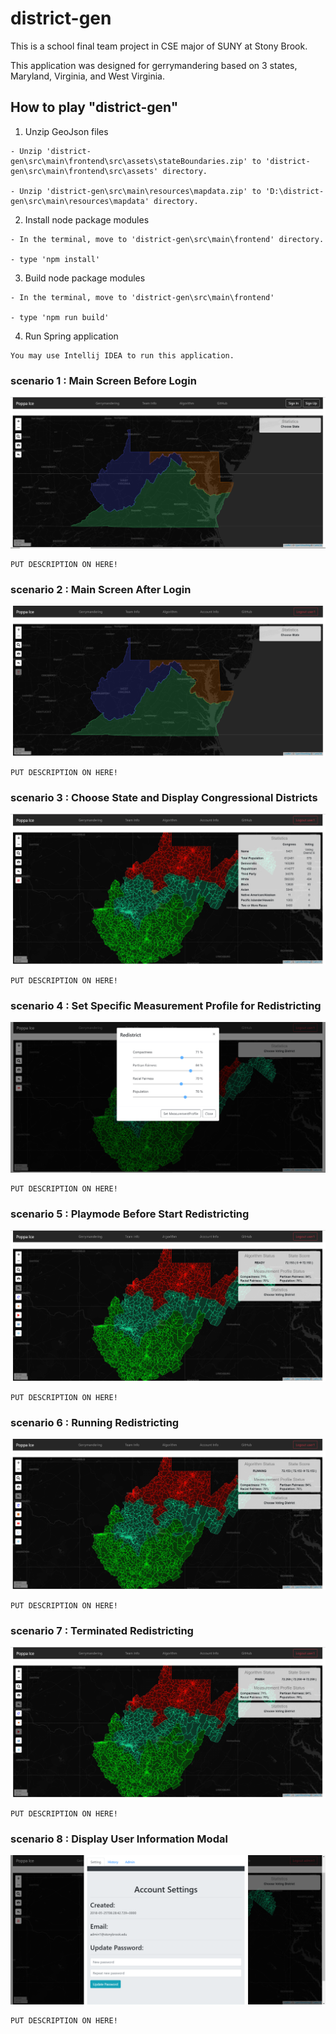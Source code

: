# district-gen
This is a school final team project in CSE major of SUNY at Stony Brook. 

This application was designed for gerrymandering based on 3 states, Maryland, Virginia, and West Virginia.

## How to play "district-gen"
1. Unzip GeoJson files
```
- Unzip 'district-gen\src\main\frontend\src\assets\stateBoundaries.zip' to 'district-gen\src\main\frontend\src\assets' directory.

- Unzip 'district-gen\src\main\resources\mapdata.zip' to 'D:\district-gen\src\main\resources\mapdata' directory.
```
2. Install node package modules
```
- In the terminal, move to 'district-gen\src\main\frontend' directory.

- type 'npm install'
```
3. Build node package modules
```
- In the terminal, move to 'district-gen\src\main\frontend'

- type 'npm run build'
```
4. Run Spring application
```
You may use Intellij IDEA to run this application.
```

### scenario 1 : Main Screen Before Login
![alt text](./doc/Images/1_main.PNG "Main before login")
```
PUT DESCRIPTION ON HERE!
```

### scenario 2 : Main Screen After Login
![alt text](./doc/Images/2_main_login.PNG "Main after login")
```
PUT DESCRIPTION ON HERE!
```

### scenario 3 : Choose State and Display Congressional Districts
![alt text](./doc/Images/3_cd_view.PNG "Congressional District View")
```
PUT DESCRIPTION ON HERE!
```

### scenario 4 : Set Specific Measurement Profile for Redistricting
![alt text](./doc/Images/4_set_mp.PNG "Set Measurement Profile")
```
PUT DESCRIPTION ON HERE!
```

### scenario 5 : Playmode Before Start Redistricting
![alt text](./doc/Images/5_playmode.PNG "Default Playmode")
```
PUT DESCRIPTION ON HERE!
```

### scenario 6 : Running Redistricting
![alt text](./doc/Images/6_running.PNG "Redistricting")
```
PUT DESCRIPTION ON HERE!
```

### scenario 7 : Terminated Redistricting
![alt text](./doc/Images/7_terminate.PNG "Terminated")
```
PUT DESCRIPTION ON HERE!
```

### scenario 8 : Display User Information Modal
![alt text](./doc/Images/8_user_info.PNG "User Information Modal")
```
PUT DESCRIPTION ON HERE!
```
